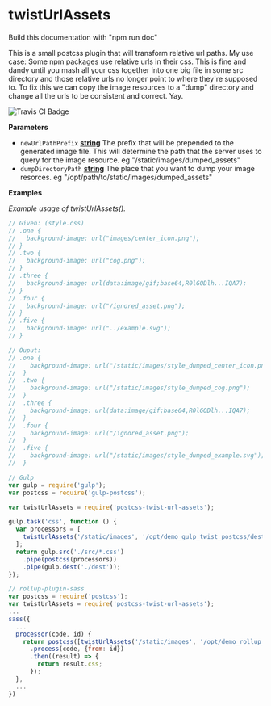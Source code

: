 # twistUrlAssets

Build this documentation with "npm run doc"

This is a small postcss plugin that will transform relative url paths.
My use case: 
Some npm packages use relative urls in their css. This is fine and dandy until you 
mash all your css together into one big file in some src directory and those relative 
urls no longer point to where they're supposed to. To fix this we can copy the image 
resources to a "dump" directory and change all the urls to be consistent and correct. 
Yay.

![Travis CI Badge](https://travis-ci.org/jbccollins/postcss-twist-url-assets.svg?branch=master)

**Parameters**

-   `newUrlPathPrefix` **[string](https://developer.mozilla.org/en-US/docs/Web/JavaScript/Reference/Global_Objects/String)** The prefix that will be prepended to the generated image file. This will determine the path that the server uses to query for the image resource. eg "/static/images/dumped_assets"
-   `dumpDirectoryPath` **[string](https://developer.mozilla.org/en-US/docs/Web/JavaScript/Reference/Global_Objects/String)** The place that you want to dump your image resorces. eg "/opt/path/to/static/images/dumped_assets"

**Examples**

_Example usage of twistUrlAssets()._

```javascript
// Given: (style.css)
// .one {
//   background-image: url("images/center_icon.png");
// }
// .two {
//   background-image: url("cog.png");
// }
// .three {
//   background-image: url(data:image/gif;base64,R0lGODlh...IQA7);
// }
// .four {
//   background-image: url("/ignored_asset.png");
// }
// .five {
//   background-image: url("../example.svg");
// }

// Ouput:
// .one {
//    background-image: url("/static/images/style_dumped_center_icon.png");
//  }
//  .two {
//    background-image: url("/static/images/style_dumped_cog.png");
//  }
//  .three {
//    background-image: url(data:image/gif;base64,R0lGODlh...IQA7);
//  }
//  .four {
//    background-image: url("/ignored_asset.png");
//  }
//  .five {
//    background-image: url("/static/images/style_dumped_example.svg");
//  }

// Gulp
var gulp = require('gulp');
var postcss = require('gulp-postcss');

var twistUrlAssets = require('postcss-twist-url-assets');

gulp.task('css', function () {
  var processors = [
    twistUrlAssets('/static/images', '/opt/demo_gulp_twist_postcss/dest/static/images')
  ];
  return gulp.src('./src/*.css')
    .pipe(postcss(processors))
    .pipe(gulp.dest('./dest'));
});

// rollup-plugin-sass
var postcss = require('postcss');
var twistUrlAssets = require('postcss-twist-url-assets');
...
sass({
  ...
  processor(code, id) {
    return postcss([twistUrlAssets('/static/images', '/opt/demo_rollup_twist_postcss/dest/static/images')])
      .process(code, {from: id})
      .then((result) => {
        return result.css;
      });
  },
  ...
})
```
